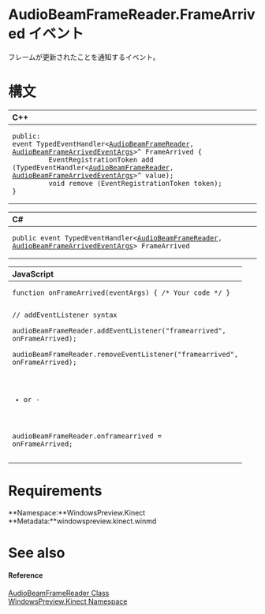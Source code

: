 AudioBeamFrameReader.FrameArrived イベント  
=======================================  

フレームが更新されたことを通知するイベント。
<span id="syntaxSection"></span>

構文
======  

<table>
<colgroup>
<col width="100%" />
</colgroup>
<thead>
<tr class="header">
<th align="left">C++</th>
</tr>
</thead>
<tbody>
<tr class="odd">
<td align="left"><pre><code>public:  
event TypedEventHandler&lt;<a href="../../AudioBeamFrameReader_Class.md">AudioBeamFrameReader</a>, <a href="../../AudioBeamFrameArrivedEvent.md">AudioBeamFrameArrivedEventArgs</a>&gt;^ FrameArrived {  
         EventRegistrationToken add (TypedEventHandler&lt;<a href="../../AudioBeamFrameReader_Class.md">AudioBeamFrameReader</a>, <a href="../../AudioBeamFrameArrivedEvent.md">AudioBeamFrameArrivedEventArgs</a>&gt;^ value);  
         void remove (EventRegistrationToken token);  
}</code></pre></td>
</tr>
</tbody>
</table>

<table>
<colgroup>
<col width="100%" />
</colgroup>
<thead>
<tr class="header">
<th align="left">C#</th>
</tr>
</thead>
<tbody>
<tr class="odd">
<td align="left"><pre><code>public event TypedEventHandler&lt;<a href="../../AudioBeamFrameReader_Class.md">AudioBeamFrameReader</a>, <a href="../../AudioBeamFrameArrivedEvent.md">AudioBeamFrameArrivedEventArgs</a>&gt; FrameArrived</code></pre></td>
</tr>
</tbody>
</table>

<table>
<colgroup>
<col width="100%" />
</colgroup>
<thead>
<tr class="header">
<th align="left">JavaScript</th>
</tr>
</thead>
<tbody>
<tr class="odd">
<td align="left"><pre><code>function onFrameArrived(eventArgs) { /* Your code */ }  

// addEventListener syntax  
audioBeamFrameReader.addEventListener(&quot;framearrived&quot;, onFrameArrived);  
audioBeamFrameReader.removeEventListener(&quot;framearrived&quot;, onFrameArrived);  

- or -  

audioBeamFrameReader.onframearrived = onFrameArrived;</code></pre></td>
</tr>
</tbody>
</table>

<span id="requirements"></span>

Requirements  
============  

**Namespace:**WindowsPreview.Kinect  
**Metadata:**windowspreview.kinect.winmd  

<span id="ID4EX"></span>

See also  
========  

<span id="ID4EZ"></span>
#### Reference  

[AudioBeamFrameReader Class](../../AudioBeamFrameReader_Class.md)  
 [WindowsPreview.Kinect Namespace](../../../Kinect.md)  



<!--Please do not edit the data in the comment block below.-->
<!--
TOCTitle : FrameArrived Event
RLTitle : AudioBeamFrameReader.FrameArrived Event
KeywordK : FrameArrived event
KeywordK : AudioBeamFrameReader.FrameArrived event
KeywordF : WindowsPreview.Kinect.AudioBeamFrameReader.FrameArrived
KeywordF : AudioBeamFrameReader.FrameArrived
KeywordF : FrameArrived
KeywordF : WindowsPreview.Kinect.AudioBeamFrameReader.FrameArrived
KeywordA : E:WindowsPreview.Kinect.AudioBeamFrameReader.FrameArrived
AssetID : E:WindowsPreview.Kinect.AudioBeamFrameReader.FrameArrived
Locale : en-us
CommunityContent : 1
APIType : Managed
APILocation : windowspreview.kinect.winmd
APIName : WindowsPreview.Kinect.AudioBeamFrameReader.FrameArrived
TargetOS : Windows
TopicType : kbSyntax
DevLang : VB
DevLang : CSharp
DevLang : JavaScript
DevLang : C++
DocSet : K4Wv2
ProjType : K4Wv2Proj
Technology : Kinect for Windows
Product : Kinect for Windows SDK v2
productversion : 20
-->
